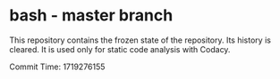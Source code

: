 # bash - master branch

This repository contains the frozen state of the repository.
Its history is cleared. It is used only for static code
analysis with Codacy.

Commit Time: 1719276155